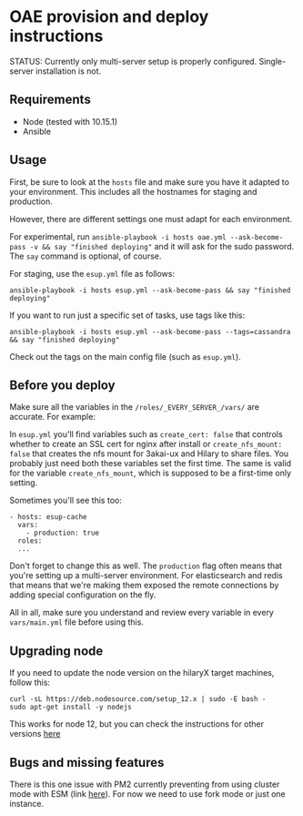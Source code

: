 # OAE provision and deploy instructions

STATUS: Currently only multi-server setup is properly configured. Single-server installation is not.

## Requirements

- Node (tested with 10.15.1)
- Ansible

## Usage

First, be sure to look at the `hosts` file and make sure you have it adapted to your environment. This includes all the hostnames for staging and production.

However, there are different settings one must adapt for each environment.

For experimental, run `ansible-playbook -i hosts oae.yml --ask-become-pass -v && say "finished deploying"` and it will ask for the sudo password. The `say` command is optional, of course.

For staging, use the `esup.yml` file as follows:

```
ansible-playbook -i hosts esup.yml --ask-become-pass && say "finished deploying"
```

If you want to run just a specific set of tasks, use tags like this:

```
ansible-playbook -i hosts esup.yml --ask-become-pass --tags=cassandra && say "finished deploying"
```

Check out the tags on the main config file (such as `esup.yml`).

## Before you deploy

Make sure all the variables in the `/roles/_EVERY_SERVER_/vars/` are accurate. For example:

In `esup.yml` you'll find variables such as `create_cert: false` that controls whether to create an SSL cert for nginx after install or `create_nfs_mount: false` that creates the nfs mount for 3akai-ux and Hilary to share files. You probably just need both these variables set the first time. The same is valid for the variable `create_nfs_mount`, which is supposed to be a first-time only setting.

Sometimes you'll see this too:

```
- hosts: esup-cache
  vars:
    - production: true
  roles:
  ...
```

Don't forget to change this as well. The `production` flag often means that you're setting up a multi-server environment. For elasticsearch and redis that means that we're making them exposed the remote connections by adding special configuration on the fly.

All in all, make sure you understand and review every variable in every `vars/main.yml` file before using this.

## Upgrading node

If you need to update the node version on the hilaryX target machines, follow this:

```
curl -sL https://deb.nodesource.com/setup_12.x | sudo -E bash -
sudo apt-get install -y nodejs
```

This works for node 12, but you can check the instructions for other versions [here](https://github.com/nodesource/distributions/blob/master/README.md)

## Bugs and missing features

There is this one issue with PM2 currently preventing from using cluster mode with ESM (link [here](https://github.com/standard-things/esm/issues/861)). For now we need to use fork mode or just one instance.
